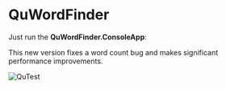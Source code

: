 # QuWordFinder

Just run the **QuWordFinder.ConsoleApp**:

This new version fixes a word count bug and makes significant performance improvements.

![QuTest](https://github.com/Zulu55/QuWordFinder/assets/12401602/98fe89df-428c-49c0-92c7-bc8f2467b31c)
